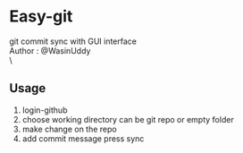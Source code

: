 # Easy-git
git commit sync with GUI interface \
Author : @WasinUddy\
 \
## Usage
1. login-github
2. choose working directory can be git repo or empty folder
3. make change on the repo
4. add commit message press sync
   
